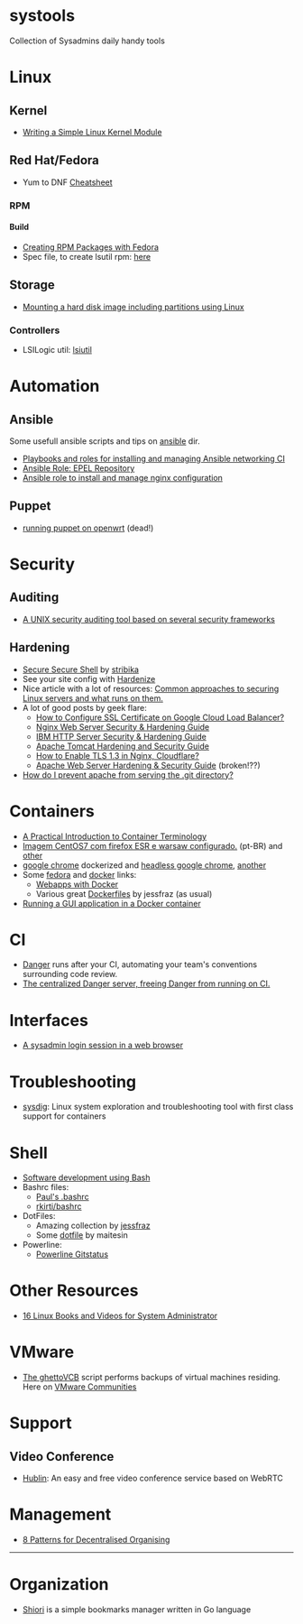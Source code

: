 # systools

Collection of Sysadmins daily handy tools

# Linux

## Kernel

* [Writing a Simple Linux Kernel Module](https://blog.sourcerer.io/writing-a-simple-linux-kernel-module-d9dc3762c234)

## Red Hat/Fedora

* Yum to DNF [Cheatsheet](https://fedoraproject.org/wiki/Yum_to_DNF_Cheatsheet)

### RPM

#### Build

* [Creating RPM Packages with Fedora](https://fedoraproject.org/wiki/How_to_create_an_RPM_package)
* Spec file, to create lsutil rpm: [here](https://github.com/pld-linux/lsiutil)

## Storage

* [Mounting a hard disk image including partitions using Linux](http://www.andremiller.net/content/mounting-hard-disk-image-including-partitions-using-linux)

### Controllers

* LSILogic util: [lsiutil](https://github.com/kojack/lsiutil)

# Automation

## Ansible

Some usefull ansible scripts and tips on [ansible](./ansible) dir.
* [Playbooks and roles for installing and managing Ansible networking CI](https://github.com/ansible/network-infra-playbooks)
* [Ansible Role: EPEL Repository](https://github.com/geerlingguy/ansible-role-repo-epel)
* [Ansible role to install and manage nginx configuration](https://github.com/jdauphant/ansible-role-nginx)

## Puppet

* [running puppet on openwrt](https://github.com/solarkennedy/puppet-on-openwrt) (dead!)

# Security

## Auditing

* [A UNIX security auditing tool based on several security frameworks](https://github.com/lateralblast/lunar)

## Hardening

* [Secure Secure Shell](https://stribika.github.io/2015/01/04/secure-secure-shell.html) by [stribika](https://github.com/stribika)
* See your site config with [Hardenize](https://www.hardenize.com/)
* Nice article with a lot of resources: [Common approaches to securing Linux servers and what runs on them.](https://medium.com/@ageis/common-approaches-to-securing-linux-servers-and-what-runs-on-them-dadcacc5388b)
* A lot of good posts by geek flare: 
  * [How to Configure SSL Certificate on Google Cloud Load Balancer?](https://geekflare.com/google-load-balancer-enable-ssl/)
  * [Nginx Web Server Security & Hardening Guide](https://geekflare.com/nginx-webserver-security-hardening-guide/)
  * [IBM HTTP Server Security & Hardening Guide](https://geekflare.com/ibm-http-server-security-guide/)
  * [Apache Tomcat Hardening and Security Guide](https://geekflare.com/apache-tomcat-hardening-and-security-guide/)
  * [How to Enable TLS 1.3 in Nginx, Cloudflare?](https://geekflare.com/enable-tls-1-3/)
  * [Apache Web Server Hardening & Security Guide](https://geekflare.com/apache-web-server-hardening-security/) (broken!??)
* [How do I prevent apache from serving the .git directory?](https://serverfault.com/questions/128069/how-do-i-prevent-apache-from-serving-the-git-directory/128082#128082)

# Containers

* [A Practical Introduction to Container Terminology](https://developers.redhat.com/blog/2018/02/22/container-terminology-practical-introduction/)
* [Imagem CentOS7 com firefox ESR e warsaw configurado.](https://github.com/jsalatiel/wsbb-docker) (pt-BR) and [other](https://gist.github.com/dmouse/e76ce3d8dde00fe496da)
* [google chrome](https://github.com/c0b/chrome-in-docker) dockerized and [headless google chrome](https://github.com/eirslett/chrome-karma-docker), [another](https://github.com/miyakogi/pyppeteer)
* Some [fedora](https://github.com/fedora-cloud/docker-brew-fedora/) and [docker](https://docs.docker.com/samples/) links:
  * [Webapps with Docker](https://github.com/docker/labs/blob/master/beginner/chapters/webapps.md)
  * Various great [Dockerfiles](https://github.com/jessfraz/dockerfiles) by jessfraz (as usual)
* [Running a GUI application in a Docker container](https://linuxmeerkat.wordpress.com/2014/10/17/running-a-gui-application-in-a-docker-container/)


# CI

* [Danger](https://github.com/danger/danger) runs after your CI, automating your team's conventions surrounding code review.
* [The centralized Danger server, freeing Danger from running on CI.](https://github.com/danger/peril)

# Interfaces

* [A sysadmin login session in a web browser](https://github.com/cockpit-project/cockpit)

# Troubleshooting

* [sysdig](https://github.com/draios/sysdig): Linux system exploration and troubleshooting tool with first class support for containers

# Shell

* [Software development using Bash](https://oscarforner.com/2018/02/24/Software_development_using_Bash)
* Bashrc files:
   * [Paul's .bashrc](https://github.com/paulkaefer/.bashrc)
   * [rkirti/bashrc](https://github.com/rkirti/bashrc)
* DotFiles: 
   * Amazing collection by [jessfraz](https://github.com/jessfraz/dotfiles/)
   * Some [dotfile](https://github.com/maitesin/dot-files) by maitesin
* Powerline:
   * [Powerline Gitstatus](https://github.com/jaspernbrouwer/powerline-gitstatus)
   
# Other Resources

  * [16 Linux Books and Videos for System Administrator](https://geekflare.com/linux-books-videos/)
  
# VMware

* [The ghettoVCB](https://github.com/lamw/ghettoVCB) script performs backups of virtual machines residing. Here on [VMware Communities](https://code.vmware.com/samples/822/ghetto-vcb?h=Sample)

# Support

## Video Conference

* [Hublin](https://github.com/linagora/hublin): An easy and free video conference service based on WebRTC

# Management

* [8 Patterns for Decentralised Organising](https://standupdev.com/wiki/doku.php?id=patterns_for_decentralised_organising)

---

# Organization

* [Shiori](https://github.com/RadhiFadlillah/shiori) is a simple bookmarks manager written in Go language
